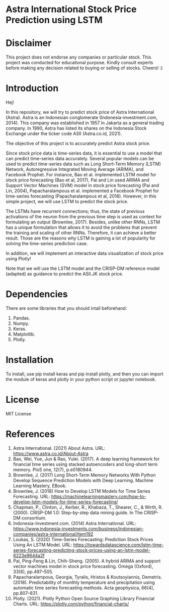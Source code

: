 # Astra International Stock Price Prediction using LSTM

# Disclaimer 
This project does not endorse any companies or particular stock. This project was conducted for educational purpose. Kindly consult experts before making any decision related to buying or selling of stocks. Cheers! :)

# Introduction 
Hej!

In this repository, we will try to predict stock price of Astra International (Astra). Astra is an Indonesian conglomerate (Indonesia-investment.com, 2014). This company was established in 1957 in Jakarta as a general trading company. In 1990, Astra has listed its shares on the Indonesia Stock Exchange under the ticker code ASII (Astra.co.id, 2021).

The objective of this project is to accurately predict Astra stock price.

Since stock price data is time-series data, it is essential to use a model that can predict time-series data accurately. Several popular models can be used to predict time-series data such as Long Short-Term Memory (LSTM) Network, Autoregressive Integrated Moving Average (ARIMA), and Facebook Prophet. For instance, Bao et al. implemented LSTM model for stock price forecasting (Bao et al, 2017), Pai and Lin used ARIMA and Support Vector Machines (SVM) model in stock price forecasting (Pai and Lin, 2004), Papacharalampous et al. implemented a Facebook Prophet for time-series forecasting (Papacharalampous et al, 2018). However, in this simple project, we will use LSTM to predict the stock price.

The LSTMs have recurrent connections; thus, the state of previous activations of the neuron from the previous time step is used as context for formulating an output (Brownlee, 2017). Besides, unlike other RNNs, LSTM has a unique formulation that allows it to avoid the problems that prevent the training and scaling of other RNNs. Therefore, it can achieve a better result. Those are the reasons why LSTM is gaining a lot of popularity for solving the time-series prediction case.

In addition, we will implement an interactive data visualization of stock price using Plotly! 

Note that we will use the LSTM model and the CRISP-DM reference model (adapted) as guidance to predict the ASII.JK stock price.


# Dependencies
There are some libraries that you should intall beforehand:
1. Pandas.
2. Numpy.
3. Keras.
4. Matplotlib.
5. Plotly.

# Installation
To install, use pip install keras and pip install plotly, and then you can import the module of keras and plotly in your python script or jupyter notebook.

# License
MIT License

# References
1. Astra International. (2021) About Astra. URL: https://www.astra.co.id/About-Astra
2. Bao, Wei, Yue, Jun & Rao, Yulei. (2017). A deep learning framework for financial time series using stacked autoencoders and long-short term memory. PloS one, 12(7), p.e0180944.
3. Brownlee, J. (2017) Long Short-Term Memory Networks With Python Develop Sequence Prediction Models with Deep Learning. Machine Learning Mastery, EBook.
4. Brownlee, J. (2018) How to Develop LSTM Models for Time Series Forecasting. URL: https://machinelearningmastery.com/how-to-develop-lstm-models-for-time-series-forecasting/
5. Chapman, P., Clinton, J., Kerber, R., Khabaza, T., Shearer, C., & Wirth, R. (2000). CRISP-DM 1.0: Step-by-step data mining guide. In The CRISP-DM consortium.
6. Indonesia-Investment.com. (2014) Astra International. URL: https://www.indonesia-investments.com/business/indonesian-companies/astra-international/item192
7. Loukas, S. (2020) Time-Series Forecasting: Prediction Stock Prices Using An LSTM Model. URL: https://towardsdatascience.com/lstm-time-series-forecasting-predicting-stock-prices-using-an-lstm-model-6223e9644a2f
8. Pai, Ping-Feng & Lin, Chih-Sheng. (2005). A hybrid ARIMA and support vector machines model in stock price forecasting. Omega (Oxford), 33(6), pp.497–505.
9. Papacharalampous, Georgia, Tyralis, Hristos & Koutsoyiannis, Demetris. (2018). Predictability of monthly temperature and precipitation using automatic time series forecasting methods. Acta geophysica, 66(4), pp.807–831.
10. Plotly. (2021). Plotly Python Open Source Graphing Library Financial Charts. URL: https://plotly.com/python/financial-charts/
